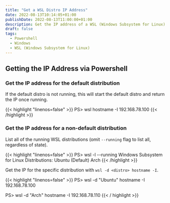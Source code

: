 ```yaml
---
title: "Get a WSL Distro IP Address"
date: 2022-08-13T10:14:05+01:00
publishDate: 2022-08-13T11:00:00+01:00
description: Get the IP address of a WSL (Windows Subsystem for Linux) distribution via powershell.
draft: false
tags:
  - Powershell
  - Windows
  - WSL (Windows Subsystem for Linux)
---
```


## Getting the IP Address via Powershell

### Get the IP address for the default distribution

If the default distro is not running, this will start the default distro and return the IP once running.

{{< highlight "linenos=false" >}}
PS> wsl hostname -I
192.168.78.100
{{< /highlight >}}

### Get the IP address for a non-default distribution

List all of the running WSL distributions (omit `--running` flag to list all, regardless of state).

{{< highlight "linenos=false" >}}
PS> wsl -l --running
Windows Subsystem for Linux Distributions:
Ubuntu (Default)
Arch
{{< /highlight >}}

Get the IP for the specific distribution with `wsl -d <distro> hostname -I`.

{{< highlight "linenos=false" >}}
PS> wsl -d "Ubuntu" hostname -I
192.168.78.100

PS> wsl -d "Arch" hostname -I
192.168.78.110
{{< / highlight >}}
